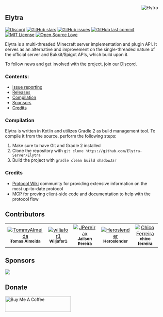 <img src="https://github.com/Elytra-Server.png?size=96" alt="Elytra" title="Elytra" align="right"/>

## Elytra

[![Discord](https://img.shields.io/discord/691685025342816337?label=Discord)][discord-invite-link]
[![GitHub stars](https://img.shields.io/github/stars/Elytra-Server/Elytra.svg)](https://github.com/Elytra-Server/Elytra/stargazers)
[![GitHub issues](https://img.shields.io/github/issues-raw/Elytra-Server/Elytra.svg?label=issues)](https://github.com/Elytra-Server/Elytra/issues)
[![GitHub last commit](https://img.shields.io/github/last-commit/Elytra-Server/Elytra/develop.svg)](https://github.com/Elytra-Server/Elytra/commit)
[![MIT License](https://img.shields.io/badge/license-MIT-blue.svg?color=1bcc1b)](https://choosealicense.com/licenses/mit)
[![Open Source Love](https://badges.frapsoft.com/os/v1/open-source.png?v=103)](https://github.com/ellerbrock/open-source-badges/)

Elytra is a multi-threaded Minecraft server implementation and plugin API. It serves as an alternative and improvement on the single-threaded nature of the official server and Bukkit/Spigot APIs, which build upon it.

To follow news and get involved with the project, join our [Discord][discord-invite-link].

### Contents:

  * [Issue reporting](https://github.com/Elytra-Server/Elytra/issues)
  * [Releases](https://github.com/Elytra-Server/Elytra/releases)
  * [Compilation](#Compilation)
  * [Sponsors](#Sponsors)
  * [Credits](#Credits)


### Compilation

Elytra is written in Kotlin and utilizes Gradle 2 as build management tool. To compile it from the source, perform the following steps:
  1. Make sure to have Git and Gradle 2 installed
  2. Clone the repository with `git clone https://github.com/Elytra-Server/Elytra`
  3. Build the project with `gradle clean build shadowJar`

### Credits

  * [Protocol Wiki](http://wiki.vg) community for providing extensive information on the most up-to-date protocol
  * [MCP](http://www.modcoderpack.com/) for proving client-side code and documentation to help with the protocol flow

## Contributors

<table>
<tr>
<td align="center"><a href="https://github.com/TommyAlmeida"><img src="https://github.com/TommyAlmeida.png?size=100" alt="TommyAlmeida" align="center"/><br/><sub><b>Tomas Almeida</b></sub></a></td>
<td align="center"><a href="https://github.com/wiljafor1"><img src="https://github.com/wiljafor1.png?size=100" alt="wiljafor1" align="center"/><br/><sub><b>Wiljafor1</b></sub></a></td>
<td align="center"><a href="https://github.com/JPereirax"><img src="https://github.com/JPereirax.png?size=100" alt="JPereirax" align="center"/><br/><sub><b>Jailson Pereira</b></sub></a></td>
<td align="center"><a href="https://github.com/Heroslender"><img src="https://github.com/Heroslender.png?size=100" alt="Heroslender" align="center"/><br/><sub><b>Heroslender</b></sub></a></td>
<td align="center"><a href="https://github.com/chicoferreira"><img src="https://github.com/chicoferreira.png?size=100" alt="Chico Ferreira" align="center"/><br/><sub><b>chico ferreira</b></sub></a></td>
</tr>
</table>


## Sponsors
<a href="https://fluxcdn.com"><img src="https://i.imgur.com/jxdRt4M.gif"></a>

## Donate
<a href="https://www.buymeacoffee.com/RFxKDB3" target="_blank"><img src="https://cdn.buymeacoffee.com/buttons/lato-orange.png" alt="Buy Me A Coffee" style="height: 51px !important;width: 217px !important;" ></a>

[discord-invite-link]: https://discord.gg/bBTjRPP

